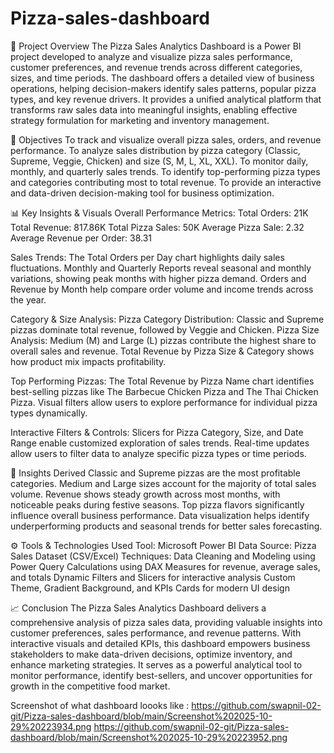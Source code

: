 # Pizza-sales-dashboard

📘 Project Overview
The Pizza Sales Analytics Dashboard is a Power BI project developed to analyze and visualize pizza sales performance, customer preferences, and revenue trends across different categories, sizes, and time periods. The dashboard offers a detailed view of business operations, helping decision-makers identify sales patterns, popular pizza types, and key revenue drivers. It provides a unified analytical platform that transforms raw sales data into meaningful insights, enabling effective strategy formulation for marketing and inventory management.


🎯 Objectives
To track and visualize overall pizza sales, orders, and revenue performance.
To analyze sales distribution by pizza category (Classic, Supreme, Veggie, Chicken) and size (S, M, L, XL, XXL).
To monitor daily, monthly, and quarterly sales trends.
To identify top-performing pizza types and categories contributing most to total revenue.
To provide an interactive and data-driven decision-making tool for business optimization.


📊 Key Insights & Visuals
Overall Performance Metrics:
Total Orders: 21K
Total Revenue: 817.86K
Total Pizza Sales: 50K
Average Pizza Sale: 2.32
Average Revenue per Order: 38.31

Sales Trends:
The Total Orders per Day chart highlights daily sales fluctuations.
Monthly and Quarterly Reports reveal seasonal and monthly variations, showing peak months with higher pizza demand.
Orders and Revenue by Month help compare order volume and income trends across the year.

Category & Size Analysis:
Pizza Category Distribution: Classic and Supreme pizzas dominate total revenue, followed by Veggie and Chicken.
Pizza Size Analysis: Medium (M) and Large (L) pizzas contribute the highest share to overall sales and revenue.
Total Revenue by Pizza Size & Category shows how product mix impacts profitability.

Top Performing Pizzas:
The Total Revenue by Pizza Name chart identifies best-selling pizzas like The Barbecue Chicken Pizza and The Thai Chicken Pizza.
Visual filters allow users to explore performance for individual pizza types dynamically.

Interactive Filters & Controls:
Slicers for Pizza Category, Size, and Date Range enable customized exploration of sales trends.
Real-time updates allow users to filter data to analyze specific pizza types or time periods.

🧠 Insights Derived
Classic and Supreme pizzas are the most profitable categories.
Medium and Large sizes account for the majority of total sales volume.
Revenue shows steady growth across most months, with noticeable peaks during festive seasons.
Top pizza flavors significantly influence overall business performance.
Data visualization helps identify underperforming products and seasonal trends for better sales forecasting.


⚙️ Tools & Technologies Used
Tool: Microsoft Power BI
Data Source: Pizza Sales Dataset (CSV/Excel)
Techniques:
Data Cleaning and Modeling using Power Query
Calculations using DAX Measures for revenue, average sales, and totals
Dynamic Filters and Slicers for interactive analysis
Custom Theme, Gradient Background, and KPIs Cards for modern UI design


📈 Conclusion
The Pizza Sales Analytics Dashboard delivers a comprehensive analysis of pizza sales data, providing valuable insights into customer preferences, sales performance, and revenue patterns. With interactive visuals and detailed KPIs, this dashboard empowers business stakeholders to make data-driven decisions, optimize inventory, and enhance marketing strategies. It serves as a powerful analytical tool to monitor performance, identify best-sellers, and uncover opportunities for growth in the competitive food market.

Screenshot of what dashboard loooks like : https://github.com/swapnil-02-git/Pizza-sales-dashboard/blob/main/Screenshot%202025-10-29%20223934.png
https://github.com/swapnil-02-git/Pizza-sales-dashboard/blob/main/Screenshot%202025-10-29%20223952.png
